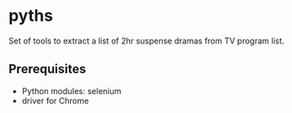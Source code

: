 # pyths

Set of tools to extract a list of 2hr suspense dramas from TV program list.

## Prerequisites

* Python modules: selenium
* driver for Chrome